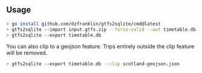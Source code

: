 ## Usage

```bash
> go install github.com/dzfranklin/gtfs2sqlite/cmd@latest
> gtfs2sqlite --import input.gtfs.zip --force-valid --out timetable.db
> gtfs2sqlite --export timetable.db
```

You can also clip to a geojson feature. Trips entirely outside the clip feature will be removed.

```bash
> gtfs2sqlite --export timetable.db --clip scotland-geojson.json
```
